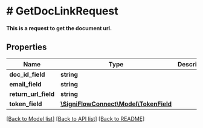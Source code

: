 # # GetDocLinkRequest

#### This is a request to get the document url.

## Properties

Name | Type | Description | Notes
------------ | ------------- | ------------- | -------------
**doc_id_field** | **string** |  |
**email_field** | **string** |  |
**return_url_field** | **string** |  |
**token_field** | [**\SigniFlowConnect\Model\TokenField**](TokenField.md) |  |

[[Back to Model list]](../../README.md#models) [[Back to API list]](../../README.md#endpoints) [[Back to README]](../../README.md)

